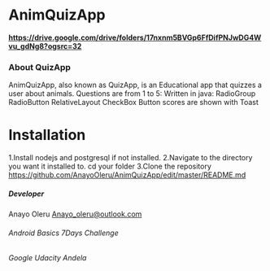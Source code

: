 # AnimQuizApp

**https://drive.google.com/drive/folders/17nxnm5BVGp6FfDifPNJwDG4Wvu_gdNg8?ogsrc=32**

### About QuizApp
AnimQuizApp, also known as QuizApp, is an Educational app that quizzes a user about animals. 
Questions are from 1 to 5:
Written in java:
RadioGroup
RadioButton
RelativeLayout
CheckBox
Button
scores are shown with Toast

# Installation
1.Install nodejs and postgresql if not installed.
2.Navigate to the directory you want it installed to. cd your folder
3.Clone the repository https://github.com/AnayoOleru/AnimQuizApp/edit/master/README.md


##### Developer
Anayo Oleru
Anayo_oleru@outlook.com
###### Android Basics 7Days Challenge
###### Google Udacity Andela
